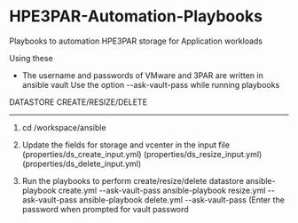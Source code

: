 # HPE3PAR-Automation-Playbooks
Playbooks to automation HPE3PAR storage for Application workloads

Using these
* The username and passwords of VMware and 3PAR are written in ansible vault
  Use the option --ask-vault-pass while running playbooks

DATASTORE CREATE/RESIZE/DELETE
******************************
1. cd /workspace/ansible

2. Update the fields for storage and vcenter in the input file
   (properties/ds_create_input.yml)
   (properties/ds_resize_input.yml)
   (properties/ds_delete_input.yml)

3. Run the playbooks to perform create/resize/delete datastore
   ansible-playbook create.yml --ask-vault-pass
   ansible-playbook resize.yml --ask-vault-pass
   ansible-playbook delete.yml --ask-vault-pass
   (Enter the password when prompted for vault password
